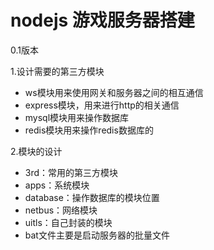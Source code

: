 # nodejs 游戏服务器搭建

0.1版本

1.设计需要的第三方模块

- ws模块用来使用网关和服务器之间的相互通信
- express模块，用来进行http的相关通信
- mysql模块用来操作数据库
- redis模块用来操作redis数据库的

2.模块的设计

- 3rd：常用的第三方模块
- apps：系统模块
- database：操作数据库的模块位置
- netbus：网络模块
- uitls：自己封装的模块
- bat文件主要是启动服务器的批量文件